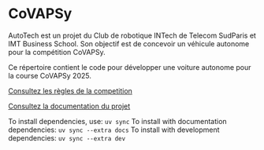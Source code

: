 # CoVAPSy

AutoTech est un projet du Club de robotique INTech de Telecom SudParis et IMT Business School. Son objectif est de concevoir un véhicule autonome pour la compétition CoVAPSy.

Ce répertoire contient le code pour développer une voiture autonome pour la course CoVAPSy 2025.

[Consultez les règles de la competition](https://ajuton-ens.github.io/CourseVoituresAutonomesSaclay/)

[Consultez la documentation du projet](https://association-intech.github.io/CoVAPSy/)

To install dependencies, use:
  `uv sync`
To install with documentation dependencies:
  `uv sync --extra docs`
To install with development dependencies:
  `uv sync --extra dev`